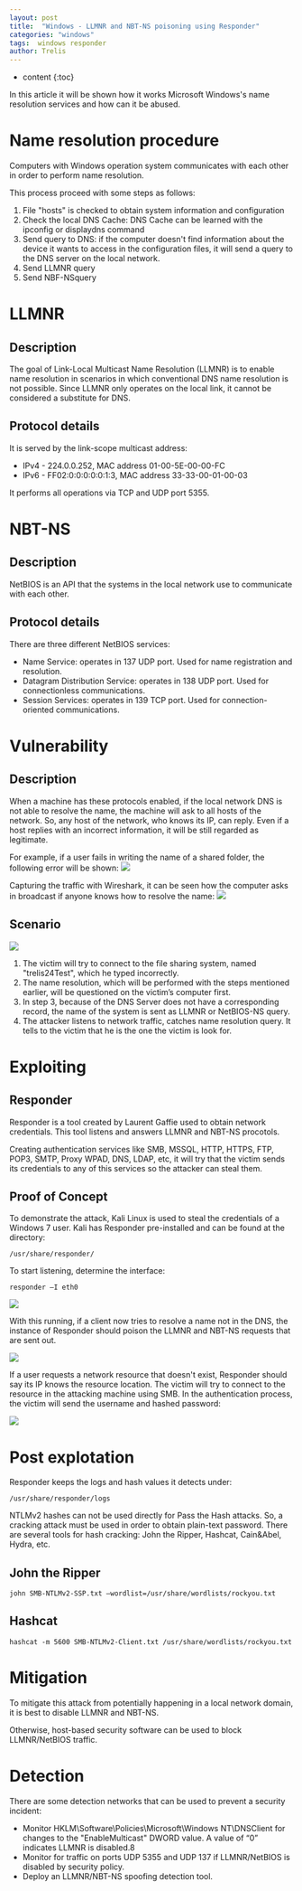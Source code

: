 ```yaml
---
layout: post
title:  "Windows - LLMNR and NBT-NS poisoning using Responder"
categories: "windows"
tags:  windows responder
author: Trelis
---
```


* content
{:toc}

In this article it will be shown how it works Microsoft Windows's name resolution services and how can it be abused.




# Name resolution procedure
Computers with Windows operation system communicates with each other in order to perform name resolution.

This process proceed with some steps as follows:
1. File "hosts" is checked to obtain system information and configuration
2. Check the local DNS Cache: DNS Cache can be learned with the ipconfig or displaydns command
3. Send query to DNS: if the computer doesn't find information about the device it wants to access in the configuration files, it will send a query to the DNS server on the local network.
4. Send LLMNR query
5. Send NBF-NSquery

# LLMNR
## Description
The goal of Link-Local Multicast Name Resolution (LLMNR) is to enable name resolution in scenarios in which conventional DNS name resolution is not possible. Since LLMNR only operates on the local link, it cannot be considered a substitute for DNS.


## Protocol details
It is served by the link-scope multicast address:
* IPv4 - 224.0.0.252, MAC address 01-00-5E-00-00-FC
* IPv6 - FF02:0:0:0:0:0:1:3, MAC address 33-33-00-01-00-03

It performs all operations via TCP and UDP port 5355.



# NBT-NS
## Description
NetBIOS is an API that the systems in the local network use to communicate with each other.

## Protocol details
There are three different NetBIOS services:
* Name Service: operates in 137 UDP port. Used for name registration and resolution.
* Datagram Distribution Service: operates in 138 UDP port. Used for connectionless communications.
* Session Services: operates in 139 TCP port. Used for connection-oriented communications.



# Vulnerability
## Description
When a machine has these protocols enabled, if the local network DNS is not able to resolve the name, the machine will ask to all hosts of the network. So, any host of the network, who knows its IP, can reply. Even if a host replies with an incorrect information, it will be still regarded as legitimate.

For example, if a user fails in writing the name of a shared folder, the following error will be shown:
![](https://raw.githubusercontent.com/trelis24/trelis24.github.io/master/img/2018-07-31-Windows-LLMNR-NBTNS-Poisoning-Responder/error.png)

Capturing the traffic with Wireshark, it can be seen how the computer asks in broadcast if anyone knows how to resolve the name:
![](https://raw.githubusercontent.com/trelis24/trelis24.github.io/master/img/2018-07-31-Windows-LLMNR-NBTNS-Poisoning-Responder/netbios_wireshark1.png)


## Scenario
![](https://raw.githubusercontent.com/trelis24/trelis24.github.io/master/img/2018-07-31-Windows-LLMNR-NBTNS-Poisoning-Responder/diagram.png)

1. The victim will try to connect to the file sharing system, named "trelis24Test", which he typed incorrectly.
2. The name resolution, which will be performed with the steps mentioned earlier, will be questioned on the victim’s computer first.
3. In step 3, because of the DNS Server does not have a corresponding record, the name of the system is sent as LLMNR or NetBIOS-NS query.
4. The attacker listens to network traffic, catches name resolution query. It tells to the victim that he is the one the victim is look for.


# Exploiting
## Responder
Responder is a tool created by Laurent Gaffie used to obtain network credentials. This tool listens and answers LLMNR and NBT-NS procotols. 

Creating authentication services like SMB, MSSQL, HTTP, HTTPS, FTP, POP3, SMTP, Proxy WPAD, DNS, LDAP, etc, it will try that the victim sends its credentials to any of this services so the attacker can steal them. 


## Proof of Concept
To demonstrate the attack, Kali Linux is used to steal the credentials of a Windows 7 user. Kali has Responder pre-installed and can be found at the directory:
```
/usr/share/responder/
```

To start listening, determine the interface:
```
responder –I eth0
```

![](https://raw.githubusercontent.com/trelis24/trelis24.github.io/master/img/2018-07-31-Windows-LLMNR-NBTNS-Poisoning-Responder/responder.PNG)


With this running, if a client now tries to resolve a name not in the DNS, the instance of Responder should poison the LLMNR and NBT-NS requests that are sent out.

![](https://raw.githubusercontent.com/trelis24/trelis24.github.io/master/img/2018-07-31-Windows-LLMNR-NBTNS-Poisoning-Responder/responder_answer.PNG)


If a user requests a network resource that doesn't exist, Responder should say its IP knows the resource location. The victim will try to connect to the resource in the attacking machine using SMB. In the authentication process, the victim will send the username and hashed password:

![](https://raw.githubusercontent.com/trelis24/trelis24.github.io/master/img/2018-07-31-Windows-LLMNR-NBTNS-Poisoning-Responder/wireshark_netbios.PNG)



# Post explotation
Responder keeps the logs and hash values it detects under:
```
/usr/share/responder/logs
```

NTLMv2 hashes can not be used directly for Pass the Hash attacks. So, a cracking attack must be used in order to obtain plain-text password. There are several tools for hash cracking: John the Ripper, Hashcat, Cain&Abel, Hydra, etc.

## John the Ripper
```
john SMB-NTLMv2-SSP.txt –wordlist=/usr/share/wordlists/rockyou.txt
```

## Hashcat
```
hashcat -m 5600 SMB-NTLMv2-Client.txt /usr/share/wordlists/rockyou.txt
```


# Mitigation
To mitigate this attack from potentially happening in a local network domain, it is best to disable LLMNR and NBT-NS.

Otherwise, host-based security software can be used to block LLMNR/NetBIOS traffic. 


# Detection
There are some detection networks that can be used to prevent a security incident:
* Monitor HKLM\Software\Policies\Microsoft\Windows NT\DNSClient for changes to the "EnableMulticast" DWORD value. A value of “0” indicates LLMNR is disabled.8
* Monitor for traffic on ports UDP 5355 and UDP 137 if LLMNR/NetBIOS is disabled by security policy.
* Deploy an LLMNR/NBT-NS spoofing detection tool.